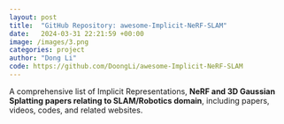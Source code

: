 ```yaml
---
layout: post
title:  "GitHub Repository: awesome-Implicit-NeRF-SLAM"
date:   2024-03-31 22:21:59 +00:00
image: /images/3.png
categories: project
author: "Dong Li"
code: https://github.com/DoongLi/awesome-Implicit-NeRF-SLAM
---
```


A comprehensive list of Implicit Representations, <strong>NeRF and 3D Gaussian Splatting papers relating to SLAM/Robotics domain</strong>, including papers, videos, codes, and related websites.
